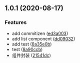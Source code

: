## 1.0.1 (2020-08-17)


### Features

* add commitizen ([ed3a003](https://github.com/VFiee/github-test/commit/ed3a0032a9433202db255c0c4652fe4af48568c9))
* add list component ([dd09032](https://github.com/VFiee/github-test/commit/dd0903249bbce2af01720d32f54268bad2051fc9))
* add test ([6a35e0b](https://github.com/VFiee/github-test/commit/6a35e0bacb2181278c36c3db932745f7595f768d))
* test ([8a90ccb](https://github.com/VFiee/github-test/commit/8a90ccb358e426157cd3c217709997e75d343062))
* 组件封装 ([21541dc](https://github.com/VFiee/github-test/commit/21541dc73fbd6b489467a8c6200102e2c512775d))



